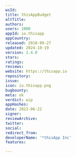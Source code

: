 ```yaml
---
wsId: 
title: thisAppBudget
altTitle: 
authors: 
users: 1000
appId: io.thisapp
appCountry: 
released: 2018-09-27
updated: 2024-10-19
version: 1.4.0
stars: 
ratings: 
reviews: 
website: https://thisapp.io
repository: 
issue: 
icon: io.thisapp.png
bugbounty: 
meta: ok
verdict: wip
appHashes: 
date: 2022-06-22
signer: 
reviewArchive: 
twitter: 
social: 
redirect_from: 
developerName: '*thisApp Inc'
features: 

---
```



